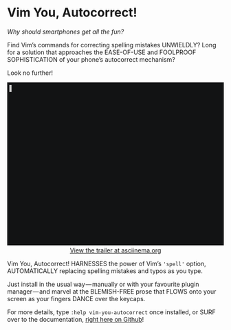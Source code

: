 # Vim You, Autocorrect!

*Why should smartphones get all the fun?*

Find Vim&rsquo;s commands for correcting spelling mistakes UNWIELDLY? Long for a
solution that approaches the EASE-OF-USE and FOOLPROOF SOPHISTICATION of your
phone&rsquo;s autocorrect mechanism?

Look no further!

<p align="center">
  <a href="https://asciinema.org/a/174548">
    <img src="https://github.com/sedm0784/vim-you-autocorrect/raw/master/trailer/vim-you-autocorrect.gif" alt="" title="Vim You, Autocorrect! Teaser Trailer" height=380/><br />
    View the trailer at asciinema.org
  </a>
</p>

Vim You, Autocorrect! HARNESSES the power of Vim&rsquo;s `'spell'` option,
AUTOMATICALLY replacing spelling mistakes and typos as you type.

Just install in the usual way&#8202;&mdash;&#8202;manually or with your
favourite plugin manager&#8202;&mdash;&#8202;and marvel at the BLEMISH-FREE
prose that FLOWS onto your screen as your fingers DANCE over the keycaps.

For more details, type `:help vim-you-autocorrect` once installed, or SURF
over to the documentation, [right here on
Github](https://github.com/sedm0784/vim-you-autocorrect/blob/master/doc/vim-you-autocorrect.txt)!
